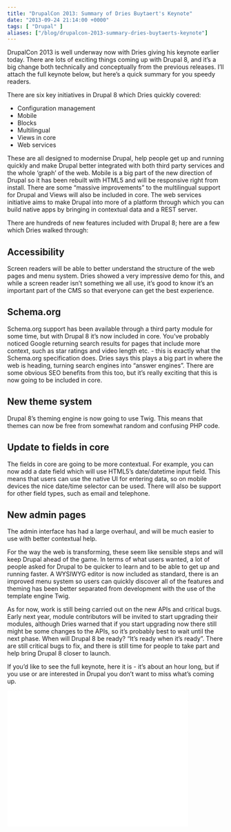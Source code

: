 ```yaml
---
title: "DrupalCon 2013: Summary of Dries Buytaert's Keynote"
date: "2013-09-24 21:14:00 +0000"
tags: [ "Drupal" ]
aliases: ["/blog/drupalcon-2013-summary-dries-buytaerts-keynote"]
---
```

DrupalCon 2013 is well underway now with Dries giving his keynote earlier today. There are lots of exciting things coming up with Drupal 8, and it’s a big change both technically and conceptually from the previous releases. I’ll attach the full keynote below, but here’s a quick summary for you speedy readers.

There are six key initiatives in Drupal 8 which Dries quickly covered:

*   Configuration management
*   Mobile
*   Blocks
*   Multilingual
*   Views in core
*   Web services

<!--more-->

These are all designed to modernise Drupal, help people get up and running quickly and make Drupal better integrated with both third party services and the whole ‘graph’ of the web. Mobile is a big part of the new direction of Drupal so it has been rebuilt with HTML5 and will be responsive  right from install. There are some “massive improvements” to the multilingual support for Drupal and Views will also be included in core. The web services initiative aims to make Drupal into more of a platform through which you can build native apps by bringing in contextual data and a REST server.

There are hundreds of new features included with Drupal 8; here are a few which Dries walked through:

## Accessibility

Screen readers will be able to better understand the structure of the web pages and menu system. Dries showed a very impressive demo for this, and while a screen reader isn’t something we all use, it’s good to know it’s an important part of the CMS so that everyone can get the best experience.

## Schema.org

Schema.org support has been available through a third party module for some time, but with Drupal 8 it’s now included in core. You’ve probably noticed Google returning search results for pages that include more context, such as star ratings and video length etc. - this is exactly what the Schema.org specification does. Dries says this plays a big part in where the web is heading, turning search engines into “answer engines”. There are some obvious SEO benefits from this too, but it’s really exciting that this is now going to be included in core.

## New theme system

Drupal 8’s theming engine is now going to use Twig. This means that themes can now be free from somewhat random and confusing PHP code.

## Update to fields in core

The fields in core are going to be more contextual. For example, you can now add a date field which will use HTML5’s date/datetime input field. This means that users can use the native UI for entering data, so on mobile devices the nice date/time selector can be used. There will also be support for other field types, such as email and telephone.

## New admin pages

The admin interface has had a large overhaul, and will be much easier to use with better contextual help.

For the way the web is transforming, these seem like sensible steps and will keep Drupal ahead of the game. In terms of what users wanted, a lot of people asked for Drupal to be quicker to learn and to be able to get up and running faster. A WYSIWYG editor is now included as standard, there is an improved menu system so users can quickly discover all of the features and theming has been better separated from development with the use of the template engine Twig.

As for now, work is still being carried out on the new APIs and critical bugs. Early next year, module contributors will be invited to start upgrading their modules, although Dries warned that if you start upgrading now there still might be some changes to the APIs, so it’s probably best to wait until the next phase. When will Drupal 8 be ready? “It’s ready when it’s ready”. There are still critical bugs to fix, and there is still time for people to take part and help bring Drupal 8 closer to launch.

If you’d like to see the full keynote, here it is - it’s about an hour long, but if you use or are interested in Drupal you don’t want to miss what’s coming up.

<iframe width="420" height="315" src="//www.youtube-nocookie.com/embed/8uhNFoOnz_g" frameborder="0" allowfullscreen></iframe>